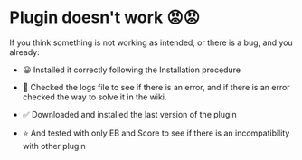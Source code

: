 # Plugin doesn't work 😡😡

If you think something is not working as intended, or there is a bug, and you already:

* 😀 Installed it correctly following the Installation procedure

* 📃 Checked the logs file to see if there is an error, and if there is an error checked the way to solve it in the wiki.

* ✅ Downloaded and installed the last version of the plugin
* ⭐ And tested with only EB and Score to see if there is an incompatibility with other plugin
